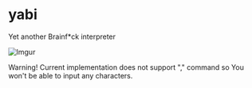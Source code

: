# yabi
Yet another Brainf*ck interpreter

![Imgur](http://i.imgur.com/073vKGb.png?1)

Warning! Current implementation does not support "," command so You won't be able to input any characters.

